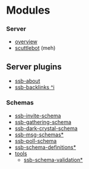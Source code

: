# Modules

### Server

* [overview](scuttlebot/index.md)
* [scuttlebot](scuttlebot/scuttlebot.md) (meh)

## Server plugins

* [ssb-about](./plugins/ssb-about.md)
* [ssb-backlinks ^i](./plugins/ssb-backlinks.md)

### Schemas

* [ssb-invite-schema](./schemas/ssb-invite-schema.md)
* [ssb-gathering-schema](./schemas/ssb-gathering-schema.md)
* [ssb-dark-crystal-schema](./schemas/ssb-dark-crystal-schema.md)
* [ssb-msg-schemas\*](./schemas/ssb-msg-schema.md)
* [ssb-poll-schema](./schemas/ssb-poll-schema.md)
* [ssb-schema-definitions\*](./schemas/ssb-schema-definitions.md)
* [tools]()
  * [ssb-schema-validation\*](./schemas/ssb-schema-validation.md)
